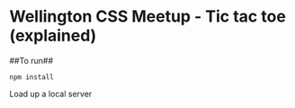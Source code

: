 Wellington CSS Meetup - Tic tac toe (explained)
=

##To run##

`npm install`

Load up a local server

